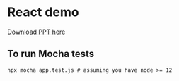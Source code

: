 # React demo

[Download PPT here](https://github.com/narensulegai/mocha-demo/raw/master/MochaAndJMeter.pdf)


## To run Mocha tests
`npx mocha app.test.js # assuming you have node >= 12`
